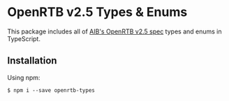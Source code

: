 # OpenRTB v2.5 Types & Enums
This package includes all of [AIB's OpenRTB v2.5 spec](https://www.iab.com/wp-content/uploads/2016/03/OpenRTB-API-Specification-Version-2-5-FINAL.pdf) types and enums in TypeScript.

## Installation

Using npm:
```shell
$ npm i --save openrtb-types
```